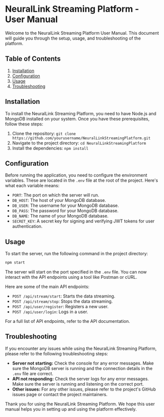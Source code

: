 # NeuralLink Streaming Platform - User Manual

Welcome to the NeuralLink Streaming Platform User Manual. This document will guide you through the setup, usage, and troubleshooting of the platform.

## Table of Contents

1. [Installation](#installation)
2. [Configuration](#configuration)
3. [Usage](#usage)
4. [Troubleshooting](#troubleshooting)

## Installation

To install the NeuralLink Streaming Platform, you need to have Node.js and MongoDB installed on your system. Once you have these prerequisites, follow these steps:

1. Clone the repository: `git clone https://github.com/yourusername/NeuralLinkStreamingPlatform.git`
2. Navigate to the project directory: `cd NeuralLinkStreamingPlatform`
3. Install the dependencies: `npm install`

## Configuration

Before running the application, you need to configure the environment variables. These are located in the `.env` file at the root of the project. Here's what each variable means:

- `PORT`: The port on which the server will run.
- `DB_HOST`: The host of your MongoDB database.
- `DB_USER`: The username for your MongoDB database.
- `DB_PASS`: The password for your MongoDB database.
- `DB_NAME`: The name of your MongoDB database.
- `SECRET_KEY`: A secret key for signing and verifying JWT tokens for user authentication.

## Usage

To start the server, run the following command in the project directory:

```bash
npm start
```

The server will start on the port specified in the `.env` file. You can now interact with the API endpoints using a tool like Postman or cURL.

Here are some of the main API endpoints:

- `POST /api/stream/start`: Starts the data streaming.
- `POST /api/stream/stop`: Stops the data streaming.
- `POST /api/user/register`: Registers a new user.
- `POST /api/user/login`: Logs in a user.

For a full list of API endpoints, refer to the API documentation.

## Troubleshooting

If you encounter any issues while using the NeuralLink Streaming Platform, please refer to the following troubleshooting steps:

- **Server not starting:** Check the console for any error messages. Make sure the MongoDB server is running and the connection details in the `.env` file are correct.
- **API not responding:** Check the server logs for any error messages. Make sure the server is running and listening on the correct port.
- **Other issues:** For any other issues, please refer to the project's GitHub issues page or contact the project maintainers.

Thank you for using the NeuralLink Streaming Platform. We hope this user manual helps you in setting up and using the platform effectively.
